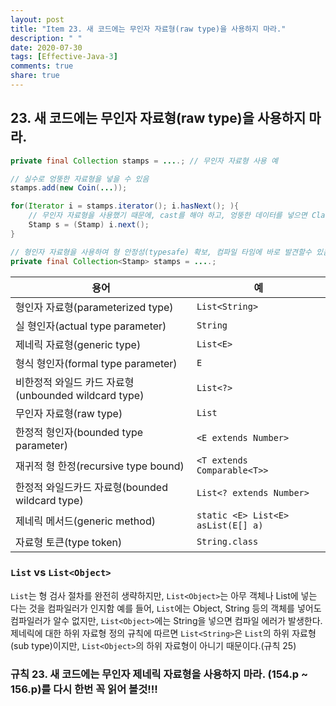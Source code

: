 ```yaml
---
layout: post
title: "Item 23. 새 코드에는 무인자 자료형(raw type)을 사용하지 마라."
description: " "
date: 2020-07-30
tags: [Effective-Java-3]
comments: true
share: true
---
```


## 23. 새 코드에는 무인자 자료형(raw type)을 사용하지 마라.

```java
private final Collection stamps = ....; // 무인자 자료형 사용 예

// 실수로 엉뚱한 자료형을 넣을 수 있음
stamps.add(new Coin(...));

for(Iterator i = stamps.iterator(); i.hasNext(); ){
	// 무인자 자료형을 사용했기 때문에, cast를 해야 하고, 엉뚱한 데이터를 넣으면 ClassCastException예외가 발생함
	Stamp s = (Stamp) i.next(); 
}
```


```java
// 형인자 자료형을 사용하여 형 안정성(typesafe) 확보, 컴파일 타임에 바로 발견할수 있음
private final Collection<Stamp> stamps = ....; 
```


| 용어 | 예 |
| --- | --- |
|형인자 자료형(parameterized type)| ```List<String>``` |
|실 형인자(actual type parameter)| ```String``` |
|제네릭 자료형(generic type)| ```List<E>``` |
|형식 형인자(formal type parameter)| ```E``` |
|비한정적 와일드 카드 자료형(unbounded wildcard type)| ```List<?>``` |
|무인자 자료형(raw type)| ```List``` |
|한정적 형인자(bounded type parameter)| ```<E extends Number>``` |
|재귀적 형 한정(recursive type bound)| ```<T extends Comparable<T>>``` |
|한정적 와일드카드 자료형(bounded wildcard type)| ```List<? extends Number>``` |
|제네릭 메서드(generic method)| ```static <E> List<E> asList(E[] a)``` |
|자료형 토큰(type token)| ```String.class``` |


### ```List``` vs ```List<Object>```
```List```는 형 검사 절차를 완전히 생략하지만, ```List<Object>```는 아무 객체나 List에 넣는 다는 것을 컴파일러가 인지함
예를 들어, ```List```에는 Object, String 등의 객체를 넣어도 컴파일러가 알수 없지만, ```List<Object>```에는 String을 넣으면 컴파일 에러가 발생한다.
제네릭에 대한 하위 자료형 정의 규칙에 따르면 ```List<String>```은 ```List```의 하위 자료형(sub type)이지만, ```List<Object>```의 하위 자료형이 아니기 때문이다.(규칙 25)



### 규칙 23. 새 코드에는 무인자 제네릭 자료형을 사용하지 마라. (154.p ~ 156.p)를 다시 한번 꼭 읽어 볼것!!!